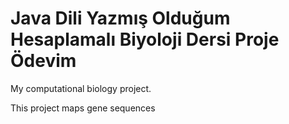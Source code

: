 # Java Dili Yazmış Olduğum Hesaplamalı Biyoloji Dersi Proje Ödevim

My computational biology project.

This project maps gene sequences
